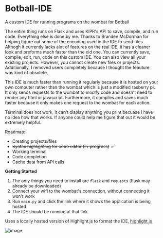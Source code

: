 # Botball-IDE
A custom IDE for running programs on the wombat for Botball

The entire thing runs on Flask and uses KIPR's API to save, compile, and run code. Everything else is done by me. Thanks to Branden McDorman for helping figure out some of the encoding used in the IDE to send files. Althogh it currently lacks alot of features on the real IDE, it has a cleaner look and preforms much faster than the old one. You can currently save, compile, edit, run, code on this custom IDE. You can also view all your existing projects. However, you cannot create new files or projects. Additionally, I removed users completely because I thought the feauture was kind of obsolete. 

This IDE is much faster than running it regularly because it is hosted on your own computer rather than the wombat which is just a modified rasberry pi. It only sends requests to the wombat to modify code and doesn't need to render any html or javascript. Furthermore, it compiles and saves much faster because it only makes one request to the wombat for each action. 

Terminal does not work, it can't display anything you print becuase I have no idea how that works. If anyone could help me figure that out it would be extremely helpful.

Roadmap:
- Creating projects/files
- ~~Syntax highlighting for code editor (in-progress)~~ ✓
- Working terminal
- Code completion
- Cache data from API calls

**Getting Started**
1. The only things you need to install are `flask` and `requests` (flask may already be downloaded)
2. Connect your wifi to the wombat's connection, without connecting it won't work
3. Run `main.py` and click the link where it shows the application is being hosted
4. The IDE should be running at that link.

Uses a locally hosted version of Highlight.js to format the IDE, [highlight.js](https://highlightjs.org/)

![image](https://github.com/wa1ker38552/Botball-IDE/assets/100868154/97f70fd0-e948-47f1-bdda-e0a00d7d4b53)
